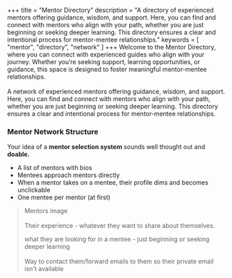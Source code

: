 +++
title = "Mentor Directory"
description = "A directory of experienced mentors offering guidance, wisdom, and support. Here, you can find and connect with mentors who align with your path, whether you are just beginning or seeking deeper learning. This directory ensures a clear and intentional process for mentor-mentee relationships."
keywords = [ "mentor", "directory", "network" ]
+++
Welcome to the Mentor Directory, where you can connect with experienced guides who align with your journey. Whether you’re seeking support, learning opportunities, or guidance, this space is designed to foster meaningful mentor-mentee relationships.<br><br>A network of experienced mentors offering guidance, wisdom, and support. Here, you can find and connect with mentors who align with your path, whether you are just beginning or seeking deeper learning. This directory ensures a clear and intentional process for mentor-mentee relationships.

### Mentor Network Structure

Your idea of a **mentor selection system** sounds well thought out and **doable.**

* A list of mentors with bios
* Mentees approach mentors directly
* When a mentor takes on a mentee, their profile dims and becomes unclickable
* One mentee per mentor (at first)

> Mentors image<br><br>Their experience - whatever they want to share about themselves.
>
> what they are looking for in a mentee - just beginning or seeking deeper learning<br><br>Way to contact them/forward emails to them so their private email isn't available

&nbsp;

&nbsp;